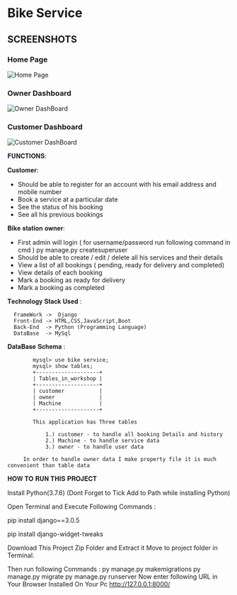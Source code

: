 # Bike Service

## SCREENSHOTS

### Home Page

![Home Page](https://user-images.githubusercontent.com/96305967/169760510-e7050f4d-4ec8-4d69-85ef-76a857e7b1b9.png)

### Owner Dashboard 

![Owner DashBoard](https://user-images.githubusercontent.com/96305967/169760539-35457144-3b49-4953-8b4f-062eed6a799f.png)


### Customer Dashboard

![Customer DashBoard](https://user-images.githubusercontent.com/96305967/169760561-07f01975-8382-4a8f-93b1-f307e134eec6.png)


𝐅𝐔𝐍𝐂𝐓𝐈𝐎𝐍𝐒:

𝐂𝐮𝐬𝐭𝐨𝐦𝐞𝐫:
- Should be able to register for an account with his email address and mobile
 number
- Book a service at a particular date
- See the status of his booking
- See all his previous bookings

𝐁𝐢𝐤𝐞 𝐬𝐭𝐚𝐭𝐢𝐨𝐧 𝐨𝐰𝐧𝐞𝐫:

- First admin will login ( for username/password run following command in cmd )
  py manage.py createsuperuser
- Should be able to create / edit / delete all his services and their details
- View a list of all bookings ( pending, ready for delivery and completed)
- View details of each booking
- Mark a booking as ready for delivery
- Mark a booking as completed


𝐓𝐞𝐜𝐡𝐧𝐨𝐥𝐨𝐠𝐲 𝐒𝐭𝐚𝐜𝐤 𝐔𝐬𝐞𝐝 :

      FrameWork ->  Django
      Front-End -> HTML,CSS,JavaScript,Boot
      Back-End  -> Python (Programming Language)
      DataBase  -> MySql
      

𝐃𝐚𝐭𝐚𝐁𝐚𝐬𝐞 𝐒𝐜𝐡𝐞𝐦𝐚 :

            mysql> use bike service;
            mysql> show tables;
            +--------------------+
            | Tables_in_workshop |
            +--------------------+
            | customer           |
            | owner              |
            | Machine            |
            +--------------------+
            
            This application has Three tables 
              
                1.) customer - to handle all booking Details and history
                2.) Machine - to handle service data
                3.) owner - to handle user data
                
         In order to handle owner data I make property file it is much convenient than table data


𝐇𝐎𝐖 𝐓𝐎 𝐑𝐔𝐍 𝐓𝐇𝐈𝐒 𝐏𝐑𝐎𝐉𝐄𝐂𝐓

Install Python(3.7.6) (Dont Forget to Tick Add to Path while installing Python)

Open Terminal and Execute Following Commands :

pip install django==3.0.5

pip install django-widget-tweaks

Download This Project Zip Folder and Extract it
Move to project folder in Terminal. 

Then run following Commands :
py manage.py makemigrations
py manage.py migrate
py manage.py runserver
Now enter following URL in Your Browser Installed On Your Pc
http://127.0.0.1:8000/ 
